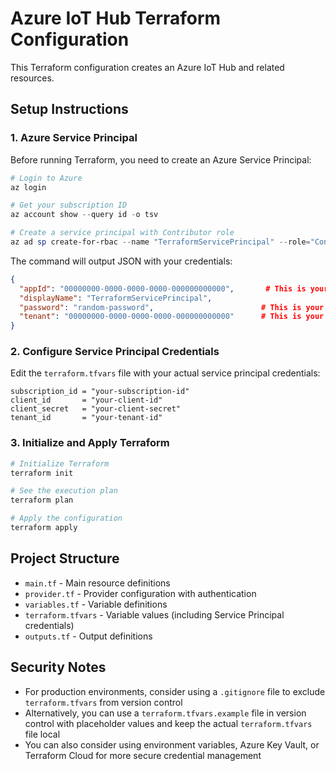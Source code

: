 # Azure IoT Hub Terraform Configuration

This Terraform configuration creates an Azure IoT Hub and related resources.

## Setup Instructions

### 1. Azure Service Principal

Before running Terraform, you need to create an Azure Service Principal:

```powershell
# Login to Azure
az login

# Get your subscription ID
az account show --query id -o tsv

# Create a service principal with Contributor role
az ad sp create-for-rbac --name "TerraformServicePrincipal" --role="Contributor" --scopes="/subscriptions/YOUR-SUBSCRIPTION-ID"
```

The command will output JSON with your credentials:
```json
{
  "appId": "00000000-0000-0000-0000-000000000000",       # This is your CLIENT_ID
  "displayName": "TerraformServicePrincipal",
  "password": "random-password",                        # This is your CLIENT_SECRET
  "tenant": "00000000-0000-0000-0000-000000000000"      # This is your TENANT_ID
}
```

### 2. Configure Service Principal Credentials

Edit the `terraform.tfvars` file with your actual service principal credentials:

```hcl
subscription_id = "your-subscription-id"
client_id       = "your-client-id"
client_secret   = "your-client-secret"
tenant_id       = "your-tenant-id"
```

### 3. Initialize and Apply Terraform

```powershell
# Initialize Terraform
terraform init

# See the execution plan
terraform plan

# Apply the configuration
terraform apply
```

## Project Structure

- `main.tf` - Main resource definitions
- `provider.tf` - Provider configuration with authentication
- `variables.tf` - Variable definitions
- `terraform.tfvars` - Variable values (including Service Principal credentials)
- `outputs.tf` - Output definitions

## Security Notes

- For production environments, consider using a `.gitignore` file to exclude `terraform.tfvars` from version control
- Alternatively, you can use a `terraform.tfvars.example` file in version control with placeholder values and keep the actual `terraform.tfvars` file local
- You can also consider using environment variables, Azure Key Vault, or Terraform Cloud for more secure credential management
